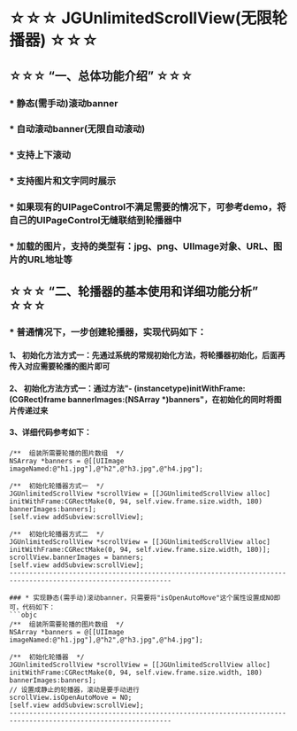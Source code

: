 # ☆☆☆ JGUnlimitedScrollView(无限轮播器) ☆☆☆ 

## ☆☆☆ “一、总体功能介绍” ☆☆☆
### * 静态(需手动)滚动banner
### * 自动滚动banner(无限自动滚动)
### * 支持上下滚动
### * 支持图片和文字同时展示
### * 如果现有的UIPageControl不满足需要的情况下，可参考demo，将自己的UIPageControl无缝联结到轮播器中
### * 加载的图片，支持的类型有：jpg、png、UIImage对象、URL、图片的URL地址等

## ☆☆☆ “二、轮播器的基本使用和详细功能分析” ☆☆☆
### * 普通情况下，一步创建轮播器，实现代码如下：
#### 1、 初始化方法方式一：先通过系统的常规初始化方法，将轮播器初始化，后面再传入对应需要轮播的图片即可
#### 2、 初始化方法方式一：通过方法"- (instancetype)initWithFrame:(CGRect)frame bannerImages:(NSArray *)banners"，在初始化的同时将图片传递过来
#### 3、详细代码参考如下：
``` objc
/**  组装所需要轮播的图片数组  */
NSArray *banners = @[[UIImage imageNamed:@"h1.jpg"],@"h2",@"h3.jpg",@"h4.jpg"];

/**  初始化轮播器方式一  */
JGUnlimitedScrollView *scrollView = [[JGUnlimitedScrollView alloc] initWithFrame:CGRectMake(0, 94, self.view.frame.size.width, 180) bannerImages:banners];
[self.view addSubview:scrollView];

/**  初始化轮播器方式二  */
JGUnlimitedScrollView *scrollView = [[JGUnlimitedScrollView alloc] initWithFrame:CGRectMake(0, 94, self.view.frame.size.width, 180)];
scrollView.bannerImages = banners;
[self.view addSubview:scrollView];
---------------------------------------------------------------------------------------------------------------

### * 实现静态(需手动)滚动banner，只需要将"isOpenAutoMove"这个属性设置成NO即可，代码如下：
```objc
/**  组装所需要轮播的图片数组  */
NSArray *banners = @[[UIImage imageNamed:@"h1.jpg"],@"h2",@"h3.jpg",@"h4.jpg"];

/**  初始化轮播器  */
JGUnlimitedScrollView *scrollView = [[JGUnlimitedScrollView alloc] initWithFrame:CGRectMake(0, 94, self.view.frame.size.width, 180) bannerImages:banners];
// 设置成静止的轮播器，滚动是要手动进行
scrollView.isOpenAutoMove = NO;
[self.view addSubview:scrollView];
---------------------------------------------------------------------------------------------------------------


